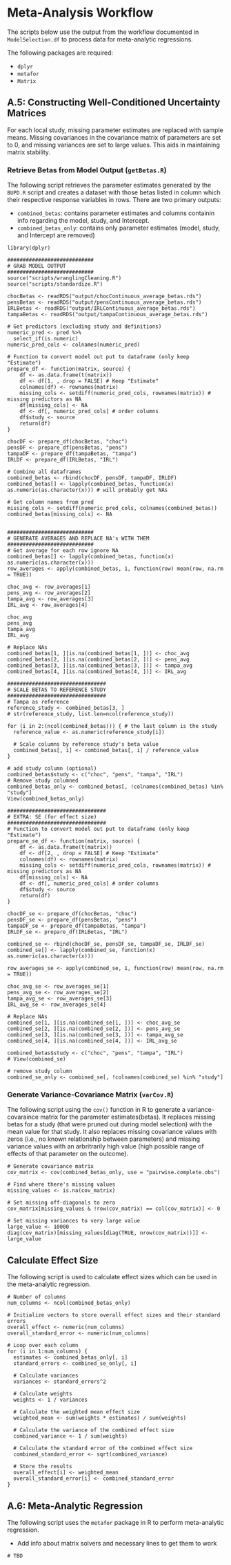 # Meta-Analysis Workflow

The scripts below use the output from the workflow documented in `ModelSelection.df` to process data for meta-analytic regressions.

The following packages are required:
* `dplyr`
* `metafor`
* `Matrix`

## A.5: Constructing Well-Conditioned Uncertainty Matrices
For each local study, missing parameter estimates are replaced with sample means. Missing covariances in the covariance matrix of parameters are set to 0, and missing variances are set to large values. This aids in maintaining matrix stability.

### Retrieve Betas from Model Output (`getBetas.R`)
The following script retrieves the parameter estimates generated by the `BUPD.R` script and creates a dataset with those betas listed in column which their respective response variables in rows. There are two primary outputs:
* `combined_betas`: contains parameter estimates and columns containin info regarding the model, study, and Intercept.
* `combined_betas_only`: contains only parameter estimates (model, study, and Intercept are removed)

```{R, echo=FALSE}
library(dplyr)

############################
# GRAB MODEL OUTPUT
############################
source("scripts/wranglingCleaning.R")
source("scripts/standardize.R")

chocBetas <- readRDS("output/chocContinuous_average_betas.rds")
pensBetas <- readRDS("output/pensContinuous_average_betas.rds")
IRLBetas <- readRDS("output/IRLContinuous_average_betas.rds")
tampaBetas <- readRDS("output/tampaContinuous_average_betas.rds")

# Get predictors (excluding study and definitions)
numeric_pred <- pred %>%
  select_if(is.numeric)
numeric_pred_cols <- colnames(numeric_pred)

# Function to convert model out put to dataframe (only keep "Estimate")
prepare_df <- function(matrix, source) {
    df <- as.data.frame(t(matrix))
    df <- df[1, , drop = FALSE] # Keep "Estimate"
    colnames(df) <- rownames(matrix)
    missing_cols <- setdiff(numeric_pred_cols, rownames(matrix)) # missing predictors as NA
    df[missing_cols] <- NA
    df <- df[, numeric_pred_cols] # order columns
    df$study <- source
    return(df)
}

chocDF <- prepare_df(chocBetas, "choc")
pensDF <- prepare_df(pensBetas, "pens")
tampaDF <- prepare_df(tampaBetas, "tampa")
IRLDF <- prepare_df(IRLBetas, "IRL")

# Combine all dataframes
combined_betas <- rbind(chocDF, pensDF, tampaDF, IRLDF)
combined_betas[] <- lapply(combined_betas, function(x) as.numeric(as.character(x))) # will probably get NAs

# Get column names from pred
missing_cols <- setdiff(numeric_pred_cols, colnames(combined_betas))
combined_betas[missing_cols] <- NA


############################
# GENERATE AVERAGES AND REPLACE NA's WITH THEM
############################
# Get average for each row ignore NA
combined_betas[] <- lapply(combined_betas, function(x) as.numeric(as.character(x)))
row_averages <- apply(combined_betas, 1, function(row) mean(row, na.rm = TRUE))

choc_avg <- row_averages[1]
pens_avg <- row_averages[2]
tampa_avg <- row_averages[3]
IRL_avg <- row_averages[4]

choc_avg
pens_avg
tampa_avg
IRL_avg

# Replace NAs
combined_betas[1, ][is.na(combined_betas[1, ])] <- choc_avg
combined_betas[2, ][is.na(combined_betas[2, ])] <- pens_avg
combined_betas[3, ][is.na(combined_betas[3, ])] <- tampa_avg
combined_betas[4, ][is.na(combined_betas[4, ])] <- IRL_avg

################################
# SCALE BETAS TO REFERENCE STUDY
################################
# Tampa as reference
reference_study <- combined_betas[3, ]
# str(reference_study, list.len=ncol(reference_study))

for (i in 2:(ncol(combined_betas))) { # the last column is the study
  reference_value <- as.numeric(reference_study[i])

  # Scale columns by reference study's beta value
  combined_betas[, i] <- combined_betas[, i] / reference_value
}

# add study column (optional)
combined_betas$study <- c("choc", "pens", "tampa", "IRL")
# Remove study columned
combined_betas_only <- combined_betas[, !colnames(combined_betas) %in% "study"]
View(combined_betas_only)

################################
# EXTRA: SE (for effect size)
################################
# Function to convert model out put to dataframe (only keep "Estimate")
prepare_se_df <- function(matrix, source) {
    df <- as.data.frame(t(matrix))
    df <- df[2, , drop = FALSE] # Keep "Estimate"
    colnames(df) <- rownames(matrix)
    missing_cols <- setdiff(numeric_pred_cols, rownames(matrix)) # missing predictors as NA
    df[missing_cols] <- NA
    df <- df[, numeric_pred_cols] # order columns
    df$study <- source
    return(df)
}

chocDF_se <- prepare_df(chocBetas, "choc")
pensDF_se <- prepare_df(pensBetas, "pens")
tampaDF_se <- prepare_df(tampaBetas, "tampa")
IRLDF_se <- prepare_df(IRLBetas, "IRL")

combined_se <- rbind(chocDF_se, pensDF_se, tampaDF_se, IRLDF_se)
combined_se[] <- lapply(combined_se, function(x) as.numeric(as.character(x)))

row_averages_se <- apply(combined_se, 1, function(row) mean(row, na.rm = TRUE))

choc_avg_se <- row_averages_se[1]
pens_avg_se <- row_averages_se[2]
tampa_avg_se <- row_averages_se[3]
IRL_avg_se <- row_averages_se[4]

# Replace NAs
combined_se[1, ][is.na(combined_se[1, ])] <- choc_avg_se
combined_se[2, ][is.na(combined_se[2, ])] <- pens_avg_se
combined_se[3, ][is.na(combined_se[3, ])] <- tampa_avg_se
combined_se[4, ][is.na(combined_se[4, ])] <- IRL_avg_se

combined_betas$study <- c("choc", "pens", "tampa", "IRL")
# View(combined_se)

# remove study column
combined_se_only <- combined_se[, !colnames(combined_se) %in% "study"]
```

### Generate Variance-Covariance Matrix (`varCov.R`)
The following script using the `cov()` function in R to generate a variance-covaraince matrix for the parameter estimates(betas). It replaces missing betas for a study (that were pruned out during model selection) with the mean value for that study. It also replaces missing covariance values with zeros (i.e., no known relationship between parameters) and missing variance values with an arbritrarily high value (high possible range of effects of that parameter on the outcome).

```{R, echo=FALSE}
# Generate covariance matrix
cov_matrix <- cov(combined_betas_only, use = "pairwise.complete.obs")

# Find where there's missing values
missing_values <- is.na(cov_matrix)

# Set missing off-diagonals to zero
cov_matrix[missing_values & !row(cov_matrix) == col(cov_matrix)] <- 0

# Set missing variances to very large value
large_value <- 10000
diag(cov_matrix)[missing_values[diag(TRUE, nrow(cov_matrix))]] <- large_value
```

## Calculate Effect Size
The following script is used to calculate effect sizes which can be used in the meta-analytic regression.

```{R, echo=FALSE}
# Number of columns
num_columns <- ncol(combined_betas_only)

# Initialize vectors to store overall effect sizes and their standard errors
overall_effect <- numeric(num_columns)
overall_standard_error <- numeric(num_columns)

# Loop over each column
for (i in 1:num_columns) {
  estimates <- combined_betas_only[, i]
  standard_errors <- combined_se_only[, i]

  # Calculate variances
  variances <- standard_errors^2

  # Calculate weights
  weights <- 1 / variances

  # Calculate the weighted mean effect size
  weighted_mean <- sum(weights * estimates) / sum(weights)

  # Calculate the variance of the combined effect size
  combined_variance <- 1 / sum(weights)

  # Calculate the standard error of the combined effect size
  combined_standard_error <- sqrt(combined_variance)

  # Store the results
  overall_effect[i] <- weighted_mean
  overall_standard_error[i] <- combined_standard_error
}
```

## A.6: Meta-Analytic Regression
The following script uses the `metafor` package in R to perform meta-analytic regression.
* Add info about matrix solvers and necessary lines to get them to work

```{R, echo=FALSE}
# TBD
```